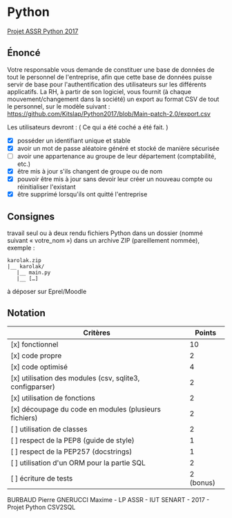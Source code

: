 # Python

[Projet ASSR Python 2017](https://git.karolak.fr/assr/projet-python-2017)

## Énoncé
Votre responsable vous demande de constituer une base de données de tout le personnel de l'entreprise, afin que cette base de données puisse servir de base pour l'authentification des utilisateurs sur les différents applicatifs.
La RH, à partir de son logiciel, vous fournit (à chaque mouvement/changement dans la société) un export au format CSV de tout le personnel, sur le modèle suivant : https://github.com/Kitslap/Python2017/blob/Main-patch-2.0/export.csv

Les utilisateurs devront :
( Ce qui a été coché a été fait. )
- [x] posséder un identifiant unique et stable
- [x] avoir un mot de passe aléatoire généré et stocké de manière sécurisée
- [ ] avoir une appartenance au groupe de leur département (comptabilité, etc.)
- [x] être mis à jour s'ils changent de groupe ou de nom
- [x] pouvoir être mis à jour sans devoir leur créer un nouveau compte ou réinitialiser l'existant
- [x] être supprimé lorsqu'ils ont quitté l'entreprise

## Consignes
travail seul ou à deux
rendu fichiers Python dans un dossier (nommé suivant « votre_nom ») dans un archive ZIP (pareillement nommée), exemple : 
	
	karolak.zip
	|__ karolak/
	   |__ main.py
 	   |__ […]
	
à déposer sur Eprel/Moodle

## Notation
| Critères												|	Points		|
|-------------------------------------------------------|---------------|
| [x] fonctionnel 											|		10		|
| [x] code propre 											| 		2		|
| [x] code optimisé											|		4		|
| [x] utilisation des modules (csv, sqlite3, configparser)	|		2		|
| [x] utilisation de fonctions								|		2		|
| [x] découpage du code en modules (plusieurs fichiers)		|		2		|
| [ ] utilisation de classes								|		2		|
| [ ] respect de la PEP8 (guide de style)					|		1		|
| [ ] respect de la PEP257 (docstrings)						|		1		|
| [ ] utilisation d'un ORM pour la partie SQL				|		2		|
| [ ] écriture de tests										|	2 (bonus)	|

BURBAUD Pierre GNERUCCI Maxime - LP ASSR - IUT SENART - 2017 - Projet Python CSV2SQL
